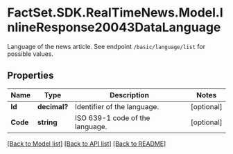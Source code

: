 # FactSet.SDK.RealTimeNews.Model.InlineResponse20043DataLanguage
Language of the news article. See endpoint `/basic/language/list` for possible values.

## Properties

Name | Type | Description | Notes
------------ | ------------- | ------------- | -------------
**Id** | **decimal?** | Identifier of the language. | [optional] 
**Code** | **string** | ISO 639-1 code of the language. | [optional] 

[[Back to Model list]](../README.md#documentation-for-models) [[Back to API list]](../README.md#documentation-for-api-endpoints) [[Back to README]](../README.md)

